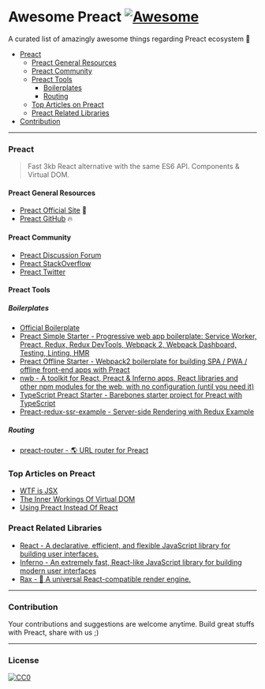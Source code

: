 # Awesome Preact [![Awesome](https://cdn.rawgit.com/sindresorhus/awesome/d7305f38d29fed78fa85652e3a63e154dd8e8829/media/badge.svg)](https://github.com/sindresorhus/awesome)
A curated list of amazingly awesome things regarding Preact ecosystem :star2:

- [Preact](#preact)
  - [Preact General Resources](#preact-general-resources)
  - [Preact Community](#preact-community)
  - [Preact Tools](#preact-tools)
    - [Boilerplates](#boilerplates)
    - [Routing](#routing)
  - [Top Articles on Preact](#top-articles-on-preact)
  - [Preact Related Libraries](#preact-related-libraries)
- [Contribution](#contribution)
  
  
---  
### Preact
> Fast 3kb React alternative with the same ES6 API. Components & Virtual DOM.

#### Preact General Resources
* [Preact Official Site](https://preactjs.com/) :rocket:
* [Preact GitHub](https://github.com/developit/preact) :fire:

#### Preact Community
* [Preact Discussion Forum](https://preact-slack.now.sh)
* [Preact StackOverflow](https://stackoverflow.com/questions/tagged/preact)
* [Preact Twitter](https://twitter.com/preactjs)

#### Preact Tools

##### Boilerplates
* [Official Boilerplate](https://github.com/developit/preact-boilerplate)
* [Preact Simple Starter - Progressive web app boilerplate: Service Worker, Preact, Redux, Redux DevTools, Webpack 2, Webpack Dashboard, Testing, Linting, HMR ](https://github.com/ooade/PreactSimpleStarter)
* [Preact Offline Starter - Webpack2 boilerplate for building SPA / PWA / offline front-end apps with Preact](https://github.com/lukeed/preact-starter)
* [nwb - A toolkit for React, Preact & Inferno apps, React libraries and other npm modules for the web, with no configuration (until you need it)](https://github.com/insin/nwb)
* [TypeScript Preact Starter - Barebones starter project for Preact with TypeScript](https://github.com/nickytonline/ts-preact-starter)
* [Preact-redux-ssr-example - Server-side Rendering with Redux Example](https://github.com/csbun/preact-redux-ssr-example)

##### Routing
* [preact-router - :earth_americas: URL router for Preact](https://github.com/developit/preact-router)

### Top Articles on Preact
* [WTF is JSX](https://jasonformat.com/wtf-is-jsx/)
* [The Inner Workings Of Virtual DOM](https://medium.com/@rajaraodv/the-inner-workings-of-virtual-dom-666ee7ad47cf)
* [Using Preact Instead Of React](https://medium.com/@rajaraodv/using-preact-instead-of-react-70f40f53107c)

### Preact Related Libraries
* [React - A declarative, efficient, and flexible JavaScript library for building user interfaces.](https://github.com/facebook/react)
* [Inferno - An extremely fast, React-like JavaScript library for building modern user interfaces](https://github.com/infernojs/inferno)
* [Rax - :tophat: A universal React-compatible render engine.](https://github.com/alibaba/rax)

---
### Contribution
Your contributions and suggestions are welcome anytime. Build great stuffs with Preact, share with us ;)

---
### License
[![CC0](http://i.creativecommons.org/p/zero/1.0/88x31.png)](http://creativecommons.org/publicdomain/zero/1.0/)
